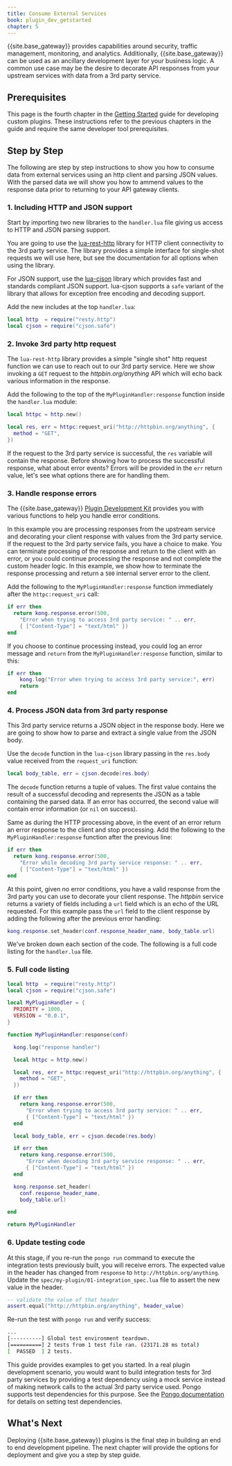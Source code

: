 ```yaml
---
title: Consume External Services
book: plugin_dev_getstarted
chapter: 5
---
```


{{site.base_gateway}} provides capabilities around security, traffic management, 
monitoring, and analytics. Additionally, {{site.base_gateway}} can be used as an 
ancillary development layer for your business logic. A common use case may be the 
desire to decorate API responses from your upstream services with data from a 
3rd party service. 

## Prerequisites

This page is the fourth chapter in the [Getting Started](/gateway/{{page.gateway_release}}/plugin-development/get-started/index) 
guide for developing custom plugins. These instructions refer to the previous chapters in the guide and require the same
developer tool prerequisites.

## Step by Step

The following are step by step instructions to show you how to consume data from external 
services using an http client and parsing JSON values. With the parsed data we will
show you how to ammend values to the response data prior to returning to your
API gateway clients.

### 1. Including HTTP and JSON support

Start by importing two new libraries to the `handler.lua` file giving us access to 
HTTP and JSON parsing support. 

You are going to use the [lua-rest-http](https://github.com/ledgetech/lua-resty-http)
library for HTTP client connectivity to the 3rd party service. The library
provides a simple interface for single-shot requests we will use here, but see the
documentation for all options when using the library.

For JSON support, use the [lua-cjson](https://github.com/mpx/lua-cjson) library
which provides fast and standards compliant JSON support. lua-cjson supports
a `safe` variant of the library that allows for exception free encoding and decoding
support. 

Add the new includes at the top `handler.lua`:

```lua
local http  = require("resty.http")
local cjson = require("cjson.safe")
```

### 2. Invoke 3rd party http request

The `lua-rest-http` library provides a simple "single shot" http request
function we can use to reach out to our 3rd party service. Here we show
invoking a `GET` request to the _httpbin.org/anything_ API which will 
echo back various information in the response.

Add the following to the top of the `MyPluginHandler:response` function inside the
`handler.lua` module:

```lua
local httpc = http.new()

local res, err = httpc:request_uri("http://httpbin.org/anything", {
  method = "GET",
})
```

If the request to the 3rd party service is successful, the `res` 
variable will contain the response. Before showing how to process the 
successful response, what about error events?
Errors will be provided in the `err` return value, let's see what 
options there are for handling them.

### 3. Handle response errors

The {{site.base_gateway}} 
[Plugin Development Kit](/gateway/{{page.release_version}}/plugin-development/pdk/)
provides you with various functions to help you handle error conditions.

In this example you are processing responses from the upstream service
and decorating your client response with values from the 3rd party service. 
If the request to the 3rd party service fails, you have a choice to make. 
You can terminate processing of the response and return to the client with 
an error, or you could continue processing the response and not complete the 
custom header logic. In this example, we show how to terminate the
response processing and return a `500` internal server error to the client.

Add the following to the `MyPluginHandler:response` function immediately
after the `httpc:request_uri` call:

```lua
if err then
  return kong.response.error(500,
    "Error when trying to access 3rd party service: " .. err,
    { ["Content-Type"] = "text/html" })
end
```

If you choose to continue processing instead, you could log an 
error message and `return` from the `MyPluginHandler:response` function, 
similar to this:

```lua
if err then
    kong.log("Error when trying to access 3rd party service:", err)
    return
end
```

### 4. Process JSON data from 3rd party response

This 3rd party service returns a JSON object in the
response body. Here we are going to show how to parse and extract a 
single value from the JSON body.

Use the `decode` function in the `lua-cjson` library passing in the
`res.body` value received from the `request_uri` function:

```lua
local body_table, err = cjson.decode(res.body)
```

The `decode` function returns a tuple of values. The first value contains the 
result of a successful decoding and represents the JSON as a table containing 
the parsed data. If an error has occurred, the second value will contain 
error information (or `nil` on success).

Same as during the HTTP processing above, in the event of an error return an 
error response to the client and stop processing. Add the following to 
the `MyPluginHandler:response` function after the previous line:

```lua
if err then
  return kong.response.error(500,
    "Error while decoding 3rd party service response: " .. err,
    { ["Content-Type"] = "text/html" })
end
```

At this point, given no error conditions, you have a valid response from the 
3rd party you can use to decorate your client response. The _httpbin_ service returns
a variety of fields including a `url` field which is an echo of the URL requested.
For this example pass the `url` field to the client response by adding the following 
after the previous error handling:

```lua
kong.response.set_header(conf.response_header_name, body_table.url)
```

We've broken down each section of the code.  The following is a full code
listing for the `handler.lua` file.

### 5. Full code listing

```lua
local http  = require("resty.http")
local cjson = require("cjson.safe")

local MyPluginHandler = {
  PRIORITY = 1000,
  VERSION = "0.0.1",
}

function MyPluginHandler:response(conf)

  kong.log("response handler")

  local httpc = http.new()

  local res, err = httpc:request_uri("http://httpbin.org/anything", {
    method = "GET",
  })

  if err then
    return kong.response.error(500,
      "Error when trying to access 3rd party service: " .. err,
      { ["Content-Type"] = "text/html" })
  end

  local body_table, err = cjson.decode(res.body)

  if err then
    return kong.response.error(500,
      "Error when decoding 3rd party service response: " .. err,
      { ["Content-Type"] = "text/html" })
  end

  kong.response.set_header(
    conf.response_header_name,
    body_table.url)

end

return MyPluginHandler
```

### 6. Update testing code

At this stage, if you re-run the `pongo run` command to execute
the integration tests previously built, you will receive errors. The
expected value in the header has changed from `response` to 
`http://httpbin.org/anything`. Update the 
`spec/my-plugin/01-integration_spec.lua` file to assert the new
value in the header.

```lua
-- validate the value of that header
assert.equal("http://httpbin.org/anything", header_value)
```

Re-run the test with `pongo run` and verify success:

```sh
...
[----------] Global test environment teardown.
[==========] 2 tests from 1 test file ran. (23171.28 ms total)
[  PASSED  ] 2 tests.
```

This guide provides examples to get you started. In a real plugin development 
scenario, you would want to build integration tests for 3rd party services by 
providing a test dependency using a mock service instead
of making network calls to the actual 3rd party service used. Pongo supports 
test dependencies for this purpose. See the 
[Pongo documentation](https://github.com/Kong/kong-pongo?tab=readme-ov-file#test-dependencies) 
for details on setting test dependencies.

## What's Next

Deploying {{site.base_gateway}} plugins is the final step in building an end to end
development pipeline. The next chapter will provide the options for deployment
and give you a step by step guide.
